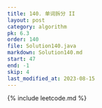 ```yaml
---
title: 140. 单词拆分 II
layout: post
category: algorithm
pk: 6.3
order: 140
file: Solution140.java
markdown: Solution140.md
start: 47
end: -1
skip: 4
last_modified_at: 2023-08-15
---
```


{% include leetcode.md %}